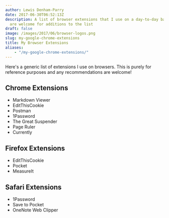```yaml
---
author: Lewis Denham-Parry
date: 2017-06-30T06:52:13Z
description: A list of browser extensions that I use on a day-to-day basis.  Recommendations
  are welcome for additions to the list
draft: false
image: /images/2017/06/browser-logos.png
slug: my-google-chrome-extensions
title: My Browser Extensions
aliases:
    - "/my-google-chrome-extensions/"
---
```


Here's a generic list of extensions I use on browsers.  This is purely for reference purposes and any recommendations are welcome!

## Chrome Extensions

* Markdown Viewer
* EditThisCookie
* Postman
* 1Password
* The Great Suspender
* Page Ruler
* Currently

## Firefox Extensions

* EditThisCookie
* Pocket
* MeasureIt

## Safari Extensions

* 1Password
* Save to Pocket
* OneNote Web Clipper
